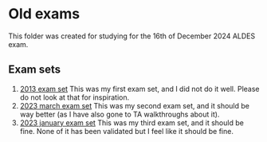 # Old exams

This folder was created for studying for the 16th of December 2024 ALDES exam.

## Exam sets

1. [2013 exam set](./2013.md)
  This was my first exam set, and I did not do it well.
  Please do not look at that for inspiration.
2. [2023 march exam set](./2023_mar.md)
  This was my second exam set, and it should be way better (as I have also gone to TA walkthroughs about it).
3. [2023 january exam set](./2023_jan.md)
  This was my third exam set, and it should be fine.
  None of it has been validated but I feel like it should be fine.
